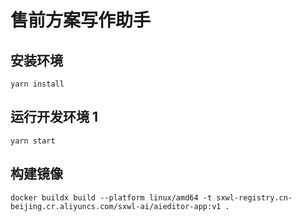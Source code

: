 # 售前方案写作助手

## 安装环境

```shell
yarn install
```

## 运行开发环境 1

```shell
yarn start
```

## 构建镜像

```shell
docker buildx build --platform linux/amd64 -t sxwl-registry.cn-beijing.cr.aliyuncs.com/sxwl-ai/aieditor-app:v1 .
```
